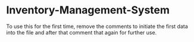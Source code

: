 # Inventory-Management-System

To use this for the first time, remove the comments to initiate the first data into the file and after that comment that again for further use.
